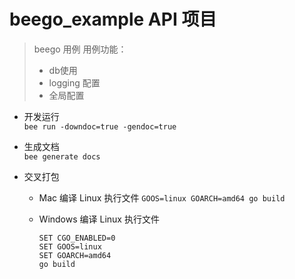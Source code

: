 # beego_example API 项目

> beego 用例
> 用例功能：  
> - db使用
> - logging 配置  
> - 全局配置  

- 开发运行  
```bee run -downdoc=true -gendoc=true```

- 生成文档  
```bee generate docs```

- 交叉打包  
  - Mac 编译 Linux 执行文件
```GOOS=linux GOARCH=amd64 go build```

  - Windows 编译 Linux 执行文件  
    ```
    SET CGO_ENABLED=0
    SET GOOS=linux
    SET GOARCH=amd64
    go build 
    ```
